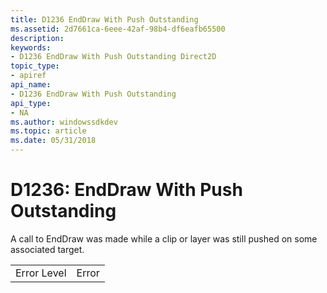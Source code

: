 ```yaml
---
title: D1236 EndDraw With Push Outstanding
ms.assetid: 2d7661ca-6eee-42af-98b4-df6eafb65500
description: 
keywords:
- D1236 EndDraw With Push Outstanding Direct2D
topic_type:
- apiref
api_name:
- D1236 EndDraw With Push Outstanding
api_type:
- NA
ms.author: windowssdkdev
ms.topic: article
ms.date: 05/31/2018
---
```


# D1236: EndDraw With Push Outstanding

A call to EndDraw was made while a clip or layer was still pushed on some associated target.



|             |       |
|-------------|-------|
| Error Level | Error |



 

 

 




